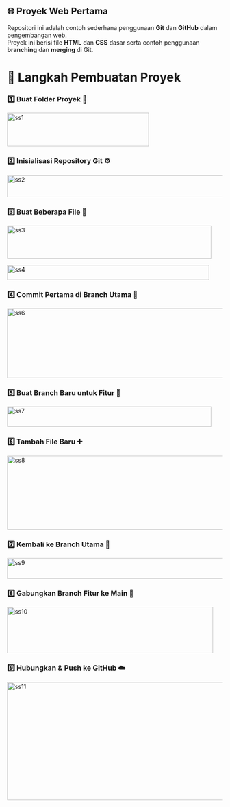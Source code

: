 ## 🌐 Proyek Web Pertama

Repositori ini adalah contoh sederhana penggunaan **Git** dan **GitHub** dalam pengembangan web.  
Proyek ini berisi file **HTML** dan **CSS** dasar serta contoh penggunaan **branching** dan **merging** di Git.

# 🚀 Langkah Pembuatan Proyek

### 1️⃣ Buat Folder Proyek 📂

<img width="331" height="78" alt="ss1" src="https://github.com/user-attachments/assets/7d147f7c-726d-43e5-a099-04c3395fdcff" />

### 2️⃣ Inisialisasi Repository Git ⚙️

<img width="593" height="52" alt="ss2" src="https://github.com/user-attachments/assets/c36e3142-a794-4646-9814-4e4c5e265e66" />

### 3️⃣ Buat Beberapa File 📄

<img width="477" height="78" alt="ss3" src="https://github.com/user-attachments/assets/b113216d-6bd4-4cbe-a117-61eab385a6ed" />
<p>
<img width="472" height="35" alt="ss4" src="https://github.com/user-attachments/assets/0b627c9c-1662-41c9-b9fa-0fc0adf91cd5" />

### 4️⃣ Commit Pertama di Branch Utama 📝


<img width="750" height="163" alt="ss6" src="https://github.com/user-attachments/assets/c68cd5dc-4560-436f-8380-d082dca47810" />

### 5️⃣ Buat Branch Baru untuk Fitur 🌱

<img width="477" height="48" alt="ss7" src="https://github.com/user-attachments/assets/02856c22-8e64-464f-8f30-8a568e93a52a" />

### 6️⃣ Tambah File Baru ➕

<img width="736" height="173" alt="ss8" src="https://github.com/user-attachments/assets/adba8a2d-99d0-4deb-8a09-724ece53d0ce" />

### 7️⃣ Kembali ke Branch Utama 🔄

<img width="518" height="48" alt="ss9" src="https://github.com/user-attachments/assets/d8f53c0e-9d24-4feb-8365-3261347ac0b5" />

### 8️⃣ Gabungkan Branch Fitur ke Main 🤝

<img width="481" height="108" alt="ss10" src="https://github.com/user-attachments/assets/8b0b78f6-e095-4f15-b424-82b9670306cc" />


### 9️⃣ Hubungkan & Push ke GitHub ☁️


<img width="560" height="276" alt="ss11" src="https://github.com/user-attachments/assets/744bc866-a9ba-4e6b-bb46-12fa189d4485" />


